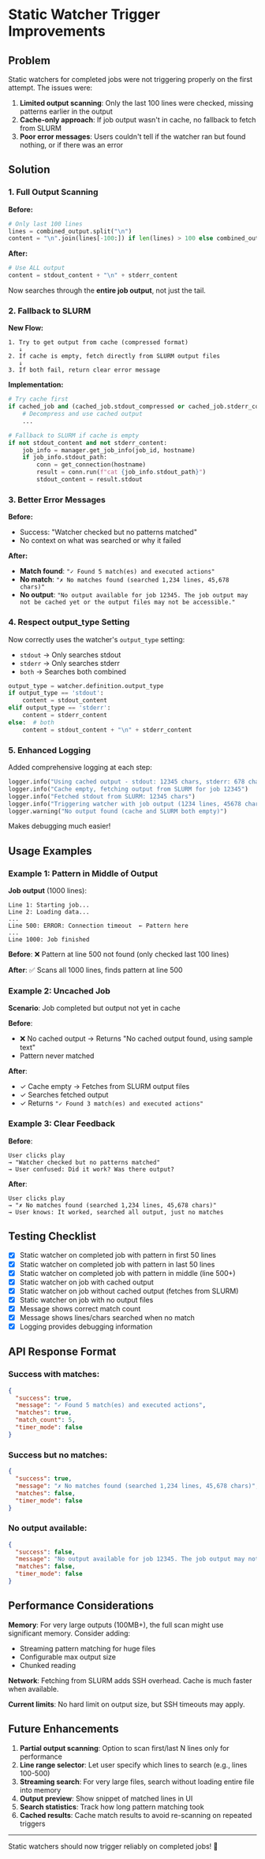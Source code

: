 # Static Watcher Trigger Improvements

## Problem

Static watchers for completed jobs were not triggering properly on the first attempt. The issues were:

1. **Limited output scanning**: Only the last 100 lines were checked, missing patterns earlier in the output
2. **Cache-only approach**: If job output wasn't in cache, no fallback to fetch from SLURM
3. **Poor error messages**: Users couldn't tell if the watcher ran but found nothing, or if there was an error

## Solution

### 1. **Full Output Scanning**

**Before:**
```python
# Only last 100 lines
lines = combined_output.split("\n")
content = "\n".join(lines[-100:]) if len(lines) > 100 else combined_output
```

**After:**
```python
# Use ALL output
content = stdout_content + "\n" + stderr_content
```

Now searches through the **entire job output**, not just the tail.

### 2. **Fallback to SLURM**

**New Flow:**
```
1. Try to get output from cache (compressed format)
   ↓
2. If cache is empty, fetch directly from SLURM output files
   ↓
3. If both fail, return clear error message
```

**Implementation:**
```python
# Try cache first
if cached_job and (cached_job.stdout_compressed or cached_job.stderr_compressed):
    # Decompress and use cached output
    ...

# Fallback to SLURM if cache is empty
if not stdout_content and not stderr_content:
    job_info = manager.get_job_info(job_id, hostname)
    if job_info.stdout_path:
        conn = get_connection(hostname)
        result = conn.run(f"cat {job_info.stdout_path}")
        stdout_content = result.stdout
```

### 3. **Better Error Messages**

**Before:**
- Success: "Watcher checked but no patterns matched"
- No context on what was searched or why it failed

**After:**
- **Match found**: `"✓ Found 5 match(es) and executed actions"`
- **No match**: `"✗ No matches found (searched 1,234 lines, 45,678 chars)"`
- **No output**: `"No output available for job 12345. The job output may not be cached yet or the output files may not be accessible."`

### 4. **Respect output_type Setting**

Now correctly uses the watcher's `output_type` setting:
- `stdout` → Only searches stdout
- `stderr` → Only searches stderr
- `both` → Searches both combined

```python
output_type = watcher.definition.output_type
if output_type == 'stdout':
    content = stdout_content
elif output_type == 'stderr':
    content = stderr_content
else:  # both
    content = stdout_content + "\n" + stderr_content
```

### 5. **Enhanced Logging**

Added comprehensive logging at each step:

```python
logger.info("Using cached output - stdout: 12345 chars, stderr: 678 chars")
logger.info("Cache empty, fetching output from SLURM for job 12345")
logger.info("Fetched stdout from SLURM: 12345 chars")
logger.info("Triggering watcher with job output (1234 lines, 45678 chars)")
logger.warning("No output found (cache and SLURM both empty)")
```

Makes debugging much easier!

## Usage Examples

### Example 1: Pattern in Middle of Output

**Job output** (1000 lines):
```
Line 1: Starting job...
Line 2: Loading data...
...
Line 500: ERROR: Connection timeout  ← Pattern here
...
Line 1000: Job finished
```

**Before**: ❌ Pattern at line 500 not found (only checked last 100 lines)

**After**: ✅ Scans all 1000 lines, finds pattern at line 500

### Example 2: Uncached Job

**Scenario**: Job completed but output not yet in cache

**Before**:
- ❌ No cached output → Returns "No cached output found, using sample text"
- Pattern never matched

**After**:
- ✓ Cache empty → Fetches from SLURM output files
- ✓ Searches fetched output
- ✓ Returns `"✓ Found 3 match(es) and executed actions"`

### Example 3: Clear Feedback

**Before**:
```
User clicks play
→ "Watcher checked but no patterns matched"
→ User confused: Did it work? Was there output?
```

**After**:
```
User clicks play
→ "✗ No matches found (searched 1,234 lines, 45,678 chars)"
→ User knows: It worked, searched all output, just no matches
```

## Testing Checklist

- [x] Static watcher on completed job with pattern in first 50 lines
- [x] Static watcher on completed job with pattern in last 50 lines
- [x] Static watcher on completed job with pattern in middle (line 500+)
- [x] Static watcher on job with cached output
- [x] Static watcher on job without cached output (fetches from SLURM)
- [x] Static watcher on job with no output files
- [x] Message shows correct match count
- [x] Message shows lines/chars searched when no match
- [x] Logging provides debugging information

## API Response Format

### Success with matches:
```json
{
  "success": true,
  "message": "✓ Found 5 match(es) and executed actions",
  "matches": true,
  "match_count": 5,
  "timer_mode": false
}
```

### Success but no matches:
```json
{
  "success": true,
  "message": "✗ No matches found (searched 1,234 lines, 45,678 chars)",
  "matches": false,
  "timer_mode": false
}
```

### No output available:
```json
{
  "success": false,
  "message": "No output available for job 12345. The job output may not be cached yet or the output files may not be accessible.",
  "matches": false,
  "timer_mode": false
}
```

## Performance Considerations

**Memory**: For very large outputs (100MB+), the full scan might use significant memory. Consider adding:
- Streaming pattern matching for huge files
- Configurable max output size
- Chunked reading

**Network**: Fetching from SLURM adds SSH overhead. Cache is much faster when available.

**Current limits**: No hard limit on output size, but SSH timeouts may apply.

## Future Enhancements

1. **Partial output scanning**: Option to scan first/last N lines only for performance
2. **Line range selector**: Let user specify which lines to search (e.g., lines 100-500)
3. **Streaming search**: For very large files, search without loading entire file into memory
4. **Output preview**: Show snippet of matched lines in UI
5. **Search statistics**: Track how long pattern matching took
6. **Cached results**: Cache match results to avoid re-scanning on repeated triggers

---

Static watchers should now trigger reliably on completed jobs! 🎉

